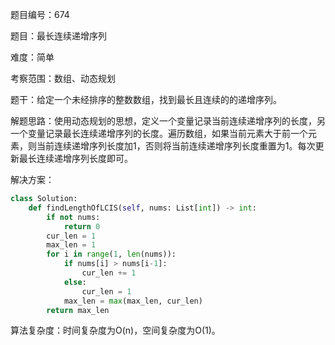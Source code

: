 题目编号：674

题目：最长连续递增序列

难度：简单

考察范围：数组、动态规划

题干：给定一个未经排序的整数数组，找到最长且连续的的递增序列。

解题思路：使用动态规划的思想，定义一个变量记录当前连续递增序列的长度，另一个变量记录最长连续递增序列的长度。遍历数组，如果当前元素大于前一个元素，则当前连续递增序列长度加1，否则将当前连续递增序列长度重置为1。每次更新最长连续递增序列长度即可。

解决方案：

```python
class Solution:
    def findLengthOfLCIS(self, nums: List[int]) -> int:
        if not nums:
            return 0
        cur_len = 1
        max_len = 1
        for i in range(1, len(nums)):
            if nums[i] > nums[i-1]:
                cur_len += 1
            else:
                cur_len = 1
            max_len = max(max_len, cur_len)
        return max_len
```

算法复杂度：时间复杂度为O(n)，空间复杂度为O(1)。